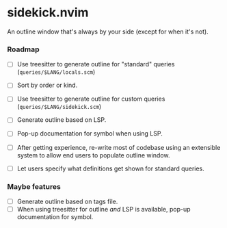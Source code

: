 # sidekick.nvim
An outline window that's always by your side (except for when it's not).

### Roadmap

- [ ] Use treesitter to generate outline for "standard" queries (`queries/$LANG/locals.scm`)  
- [ ] Sort by order or kind.  
- [ ] Use treesitter to generate outline for custom queries (`queries/$LANG/sidekick.scm`)  
- [ ] Generate outline based on LSP.  
- [ ] Pop-up documentation for symbol when using LSP.  
- [ ] After getting experience, re-write most of codebase using an extensible system to allow end users to populate outline window.
- [ ] Let users specify what definitions get shown for standard queries.   


### Maybe features  

- [ ] Generate outline based on tags file.  
- [ ] When using treesitter for outline *and* LSP is available, pop-up documentation for symbol.
